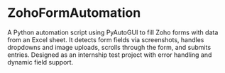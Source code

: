 # ZohoFormAutomation
A Python automation script using PyAutoGUI to fill Zoho forms with data from an Excel sheet. It detects form fields via screenshots, handles dropdowns and image uploads, scrolls through the form, and submits entries. Designed as an internship test project with error handling and dynamic field support.
